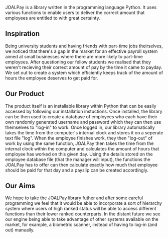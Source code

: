   JOALPay is a library written in the programming language Python. 
It uses various functions to enable users to deliver the correct amount that employees
are entitled to with great certainty. 

## Inspiration
Being university students and having friends with part-time jobs theirselves, we 
noticed that there's a gap in the market for an effective payroll system aimed at 
small businesses where there are more likely to part-time employees. After questioning
our fellow students we realised that they weren't recieving their correct amount of 
pay by the time it came to payday. We set out to create a system which efficiently
keeps track of the amount of hours the employee deserves to get paid for. 

## Our Product 
The product itself is an installable library within Python that can be easily accessed
by following our installation instuctions. Once installed, the library can be then 
used to create a database of employees who each have their own randomly generated 
username and password which they can then use themselves to "log-in" to work. Once
logged in, our library automatically takes the time from the computer's internal clock
and stores it on a seperate text file "log". When the employee finishes work, they 
then "log-out" of work by using the same function, JOALPay then takes the time from 
the internal clock within the computer and calculates the amount of hours that 
employee has worked on this given day. Using the details stored on the employee 
database file (that the manager will input), the functions the JOALPay has to offer 
can then calculate exactly how much that employee should be paid for that day and a 
payslip can be created accordingly.

## Our Aims
We hope to take the JOALPay library futher and after some careful programming we feel 
that it would be able to incorporate a sort of hierarchy system where users of high 
ranked status will be able to access different functions than their lower ranked 
counterparts. In the distant future we see our engine being able to take advantage of 
other systems available on the market, for example, a biometric scanner, instead of 
having to log-in (and out) manually.   
